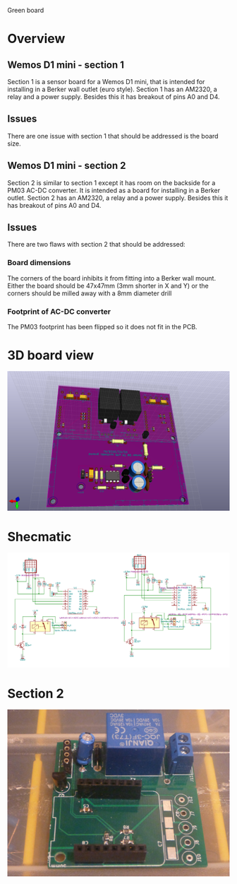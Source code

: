 
Green board

# Overview

## Wemos D1 mini - section 1

Section 1 is a sensor board for a Wemos D1 mini, that is intended for installing in a Berker wall outlet (euro style). 
Section 1 has an AM2320, a relay and a power supply. Besides this it has breakout of pins A0 and D4.

## Issues

There are one issue with section 1 that should be addressed is the board size. 

## Wemos D1 mini - section 2

Section 2 is similar to section 1 except it has room on the backside for a PM03 AC-DC converter. 
It is intended as a board for installing in a Berker outlet. 
Section 2 has an AM2320, a relay and a power supply. Besides this it has breakout of pins A0 and D4.

## Issues

There are two flaws with section 2 that should be addressed: 
### Board dimensions
The corners of the board inhibits it from fitting into a Berker wall mount. 
Either the board should be 47x47mm (3mm shorter in X and Y) or the corners should be milled away with a 8mm diameter drill
### Footprint of AC-DC converter
The PM03 footprint has been flipped so it does not fit in the PCB.

# 3D board view

![](Kicad-Berker-2-Wemos-3D.png)

# Shecmatic

![](Kicad-Berker-2-Wemos-Sch.png)

# Section 2 
![](Section2.JPG)
